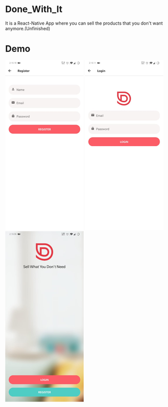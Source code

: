 # Done_With_It
It is a React-Native App where you can sell the products that you don't want anymore.(Unfinished)


# Demo


<p float="left">
  <img src="/demo/1.jpeg" width="250"  />
  <img src="/demo/2.jpeg" width="250" /> 
  <img src="/demo/3.jpeg" width="250" />
</p>
